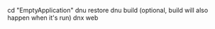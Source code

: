

cd "EmptyApplication"
    dnu restore
    dnu build (optional, build will also happen when it's run)
    dnx web
